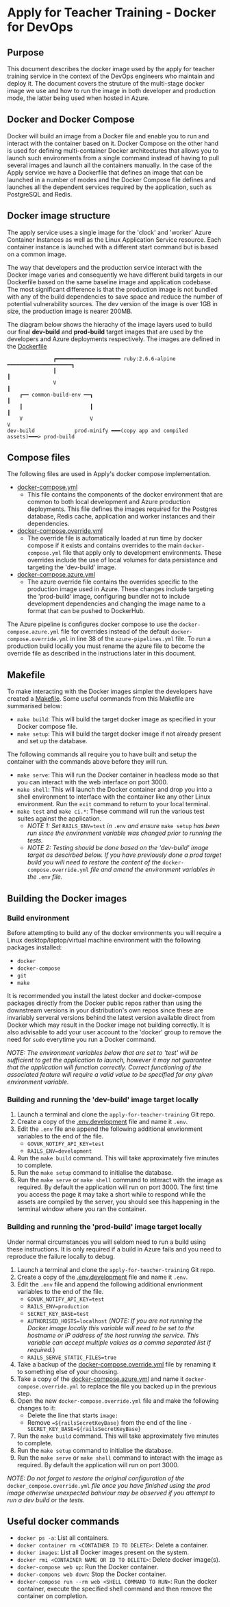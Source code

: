 # Apply for Teacher Training - Docker for DevOps

## Purpose

This document describes the docker image used by the apply for teacher training service in the context of the DevOps engineers who maintain and deploy it. The document covers the struture of the multi-stage docker image we use and how to run the image in both developer and production mode, the latter being used when hosted in Azure.

## Docker and Docker Compose

Docker will build an image from a Docker file and enable you to run and interact with the container based on it. Docker Compose on the other hand is used for defining multi-container Docker architectures that allows you to launch such environments from a single command instead of having to pull several images and launch all the containers manually. In the case of the Apply service we have a Dockerfile that defines an image that can be launched in a number of modes and the Docker Compose file defines and launches all the dependent services required by the application, such as PostgreSQL and Redis.

## Docker image structure

The apply service uses a single image for the 'clock' and 'worker' Azure Container Instances as well as the Linux Application Service resource. Each container instance is launched with a different start command but is based on a common image.

The way that developers and the production service interact with the Docker image varies and consequently we have different build targets in our Dockerfile based on the same baseline image and application codebase. The most significant difference is that the production image is not bundled with any of the build dependencies to save space and reduce the number of potential vulnerability sources. The dev version of the image is over 1GB in size, the production image is nearer 200MB.

The diagram below shows the hierachy of the image layers used to build our final **dev-build** and **prod-build** target images that are used by the developers and Azure deployments respectively. The images are defined in the [Dockerfile](../Dockerfile)

```
               ┏━━━━━━━━━━━━━━━━━━━━━ ruby:2.6.6-alpine ━━━━━━━━━━━━━━━━━━━━━┓
               ┃                                                             ┃
               V                                                             ┃
    ┏━━ common-build-env ━━┓                                                 ┃
    ┃                      ┃                                                 ┃
    V                      V                                                 V
dev-build             prod-minify ━━━(copy app and compiled assets)━━━> prod-build
```
## Compose files

The following files are used in Apply's docker compose implementation.

- [docker-compose.yml](../docker-compose.yml)
  - This file contains the components of the docker environment that are common to both local development and Azure production deployments. This file defines the images required for the Postgres database, Redis cache, application and worker instances and their dependencies.
- [docker-compose.override.yml](../docker-compose.override.yml)
  - The override file is automatically loaded at run time by docker compose if it exists and contains overrides to the main `docker-compose.yml` file that apply only to development environments. These overrides include the use of local volumes for data persistance and targeting the 'dev-build' image.
- [docker-compose.azure.yml](../docker-compose.azure.yml)
  - The azure override file contains the overrides specific to the production image used in Azure. These changes include targeting the 'prod-build' image, configuring bundler not to include development dependencies and changing the image name to a format that can be pushed to DockerHub.

The Azure pipeline is configures docker compose to use the `docker-compose.azure.yml` file for overrides instead of the default `docker-compose.override.yml` in line 38 of the `azure-pipelines.yml` file. To run a production build locally you must rename the azure file to become the override file as described in the instructions later in this document.

## Makefile

To make interacting with the Docker images simpler the developers have created a [Makefile](../Makefile). Some useful commands from this Makefile are summarised below:
- `make build`: This will build the target docker image as specified in your Docker compose file.
- `make setup`: This will build the target docker image if not already present and set up the database.

The following commands all require you to have built and setup the container with the commands above before they will run.
- `make serve`: This will run the Docker container in headless mode so that you can interact with the web interface on port 3000.
- `make shell`: This will launch the Docker container and drop you into a shell environment to interface with the container like any other Linux environment. Run the `exit` command to return to your local terminal.
- `make test` and `make ci.*`: These command will run the various test suites against the application.
   - _NOTE 1: Set_ `RAILS_ENV=test` _in_ `.env` _and ensure_ `make setup` _has been run since the environment variable was changed prior to running the tests._
   - _NOTE 2: Testing should be done based on the 'dev-build' image target as descirbed below. If you have previously done a prod target build you will need to restore the content of the_ `docker-compose.override.yml` _file and amend the environment variables in the_ `.env` _file._

## Building the Docker images

### Build environment

Before attempting to build any of the docker environments you will require a Linux desktop/laptop/virtual machine environment with the following packages installed:
- `docker`
- `docker-compose`
- `git`
- `make`

It is recommended you install the latest docker and docker-compose packages directly from the Docker public repos rather than using the downstream versions in your distribution's own repos since these are invariably serveral versions behind the latest version available direct from Docker which may result in the Docker image not building correctly. It is also advisable to add your user account to the 'docker' group to remove the need for `sudo` everytime you run a Docker command.

_NOTE: The environment variables below that are set to 'test' will be sufficient to get the application to launch, however it may not guarantee that the application will function correctly. Correct functioning of the associated feature will require a valid value to be specified for any given environment variable._

### Building and running the 'dev-build' image target locally

1. Launch a terminal and clone the `apply-for-teacher-training` Git repo.
1. Create a copy of the [.env.development](../.env.development) file and name it `.env`.
1. Edit the `.env` file ane append the following additional envrionment variables to the end of the file.
   - `GOVUK_NOTIFY_API_KEY=test`
   - `RAILS_ENV=development`
1. Run the `make build` command. This will take approximately five minutes to complete.
1. Run the `make setup` command to initialise the database.
1. Run the `make serve` or `make shell` command to interact with the image as required. By default the application will run on port 3000. The first time you access the page it may take a short while to respond while the assets are compiled by the server, you should see this happening in the terminal window where you ran the container.

### Building and running the 'prod-build' image target locally

Under normal circumstances you will seldom need to run a build using these instructions. It is only required if a build in Azure fails and you need to reproduce the failure locally to debug.

1. Launch a terminal and clone the `apply-for-teacher-training` Git repo.
1. Create a copy of the [.env.development](../.env.development) file and name it `.env`.
1. Edit the `.env` file and append the following additional envrionment variables to the end of the file.
   - `GOVUK_NOTIFY_API_KEY=test`
   - `RAILS_ENV=production`
   - `SECRET_KEY_BASE=test`
   - `AUTHORISED_HOSTS=localhost` (_NOTE: If you are not running the Docker image locally this variable will need to be set to the hostname or IP address of the host running the service. This variable can accept multiple values as a comma separated list if required._)
   - `RAILS_SERVE_STATIC_FILES=true`
1. Take a backup of the [docker-compose.override.yml](../docker-compose.override.yml) file by renaming it to something else of your choosing.
1. Take a copy of the [docker-compose.azure.yml](../docker-compose.azure.yml) and name it `docker-compose.override.yml` to replace the file you backed up in the previous step.
1. Open the new `docker-compose.override.yml` file and make the following changes to it:
   - Delete the line that starts `image:` 
   - Remove `=${railsSecretKeyBase}` from the end of the line `- SECRET_KEY_BASE=${railsSecretKeyBase}`
1. Run the `make build` command. This will take approximately five minutes to complete.
1. Run the `make setup` command to initialise the database.
1. Run the `make serve` or `make shell` command to interact with the image as required. By default the application will run on port 3000.

_NOTE: Do not forget to restore the original configuration of the_ `docker_compose.override.yml` _file once you have finished using the prod image otherwise unexpected bahviour may be observed if you attempt to run a dev build or the tests._

## Useful docker commands

- `docker ps -a`: List all containers.
- `docker container rm <CONTAINER ID TO DELETE>`: Delete a container.
- `docker images`: List all Docker images present on the system.
- `docker rmi <CONTAINER NAME OR ID TO DELETE>`: Delete docker image(s).
- `docker-compose web up`: Run the Docker container.
- `docker-compons web down`: Stop the Docker container.
- `docker-compose run --rm web <SHELL COMMAND TO RUN>`: Run the docker container, execute the specified shell command and then remove the container on completion.
